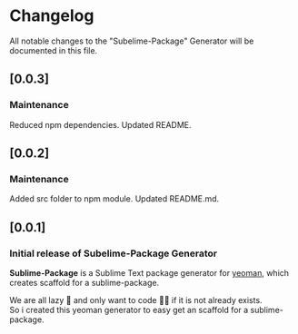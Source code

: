 # Changelog

All notable changes to the "Subelime-Package" Generator will be documented in this file.

## [0.0.3]

### Maintenance

Reduced npm dependencies.
Updated README.

## [0.0.2]

### Maintenance

Added src folder to npm module.
Updated README.md.

## [0.0.1]

### Initial release of Subelime-Package Generator

**Sublime-Package** is a Sublime Text package generator for [yeoman](https://yeoman.io/), which creates scaffold for a sublime-package.

We are all lazy 🦥 and only want to code 👨‍💻 if it is not already exists. \
So i created this yeoman generator to easy get an scaffold for a sublime-package.
